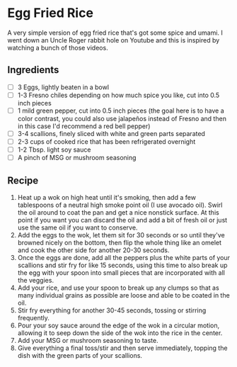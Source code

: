 # Egg Fried Rice

A very simple version of egg fried rice that's got some spice and umami. I went down an Uncle Roger rabbit hole on Youtube and this is inspired by watching a bunch of those videos.

## Ingredients

- [ ] 3 Eggs, lightly beaten in a bowl
- [ ] 1-3 Fresno chiles depending on how much spice you like, cut into 0.5 inch pieces
- [ ] 1 mild green pepper, cut into 0.5 inch pieces (the goal here is to have a color contrast, you could also use jalapeños instead of Fresno and then in this case I'd recommend a red bell pepper)
- [ ] 3-4 scallions, finely sliced with white and green parts separated
- [ ] 2-3 cups of cooked rice that has been refrigerated overnight
- [ ] 1-2 Tbsp. light soy sauce
- [ ] A pinch of MSG or mushroom seasoning

## Recipe

1. Heat up a wok on high heat until it's smoking, then add a few tablespoons of a neutral high smoke point oil (I use avocado oil). Swirl the oil around to coat the pan and get a nice nonstick surface. At this point if you want you can discard the oil and add a bit of fresh oil or just use the same oil if you want to conserve.
1. Add the eggs to the wok, let them sit for 30 seconds or so until they've browned nicely on the bottom, then flip the whole thing like an omelet and cook the other side for another 20-30 seconds.
1. Once the eggs are done, add all the peppers plus the white parts of your scallions and stir fry for like 15 seconds, using this time to also break up the egg with your spoon into small pieces that are incorporated with all the veggies.
1. Add your rice, and use your spoon to break up any clumps so that as many individual grains as possible are loose and able to be coated in the oil.
1. Stir fry everything for another 30-45 seconds, tossing or stirring frequently.
1. Pour your soy sauce around the edge of the wok in a circular motion, allowing it to seep down the side of the wok into the rice in the center.
1. Add your MSG or mushroom seasoning to taste.
1. Give everything a final toss/stir and then serve immediately, topping the dish with the green parts of your scallions.
